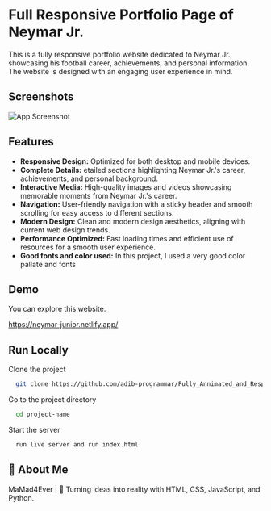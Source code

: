 # Full Responsive Portfolio Page of Neymar Jr.

This is a fully responsive portfolio website dedicated to Neymar Jr., showcasing his football career, achievements, and personal information. The website is designed with an engaging user experience in mind.


## Screenshots

![App Screenshot](https://github.com/user-attachments/assets/0ce14cde-b847-404c-a2dc-60afa90010f1)

## Features

- **Responsive Design:** Optimized for both desktop and mobile devices.
- **Complete Details:** etailed sections highlighting Neymar Jr.'s career, achievements, and personal background.
- **Interactive Media:** High-quality images and videos showcasing memorable moments from Neymar Jr.'s career.
- **Navigation:** User-friendly navigation with a sticky header and smooth scrolling for easy access to different sections.
- **Modern Design:** Clean and modern design aesthetics, aligning with current web design trends.
- **Performance Optimized:** Fast loading times and efficient use of resources for a smooth user experience.
- **Good fonts and color used:**  In this project, I used a very good color pallate and fonts

## Demo
You can explore this website.

https://neymar-junior.netlify.app/
## Run Locally

Clone the project

```bash
  git clone https://github.com/adib-programmar/Fully_Annimated_and_Responsive_Portfolio_Website_Of_Neymar_jr.git
```

Go to the project directory

```bash
  cd project-name
```



Start the server

```bash
  run live server and run index.html
```


## 🚀 About Me
MaMad4Ever | 🧠 Turning ideas into reality with HTML, CSS, JavaScript, and Python.

